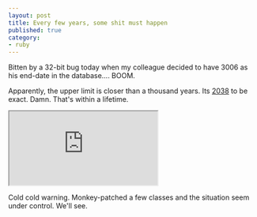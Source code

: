 ```yaml
---
layout: post
title: Every few years, some shit must happen
published: true
category:
- ruby
---
```

Bitten by a 32-bit bug today when my colleague decided to have 3006 as his end-date in the database.... BOOM.

Apparently, the upper limit is closer than a thousand years. Its [2038](http://en.wikipedia.org/wiki/Year_2038_problem) to be exact. Damn. That's within a lifetime.

<iframe src="http://groups.google.com.sharedcopy.com/embeds/copy/choonkeat/5bceff739f0c5f7d8c51cef213488560/480.250/e3f0f6.fff.cc0500/shcp1.html"></iframe><noframes>Your browser does not support frames, but you can still read the <a href="http://r0.sharedcopy.com/2rprvn7">sharedcopy content here</a>.</noframes>

Cold cold warning. Monkey-patched a few classes and the situation seem under control. We'll see.

